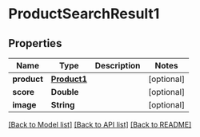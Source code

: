 # ProductSearchResult1

## Properties
Name | Type | Description | Notes
------------ | ------------- | ------------- | -------------
**product** | [**Product1**](Product1.md) |  | [optional] 
**score** | **Double** |  | [optional] 
**image** | **String** |  | [optional] 

[[Back to Model list]](../README.md#documentation-for-models) [[Back to API list]](../README.md#documentation-for-api-endpoints) [[Back to README]](../README.md)



